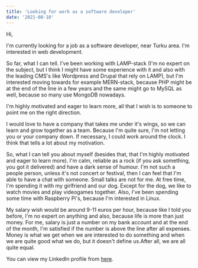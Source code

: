 ```yaml
---
title: 'Looking for work as a software developer'
date: '2021-08-10'
---
```


Hi,

I'm currently looking for a job as a software developer, near Turku area. I'm interested in web development.

So far, what I can tell. I've been working with LAMP-stack (I'm no expert on the subject, but I think I might have some experience with it and also with the leading CMS's like Wordpress and Drupal that rely on LAMP), but I'm interested moving towards for example MERN-stack, because PHP might be at the end of the line in a few years and the same might go to MySQL as well, because so many use MongoDB nowadays.

I'm highly motivated and eager to learn more, all that I wish is to someone to point me on the right direction.

I would love to have a company that takes me under it's wings, so we can learn and grow together as a team. Because I'm quite sure, I'm not letting you or your company down. If necessary, I could work around the clock. I think that tells a lot about my motivation. 

So, what I can tell you about myself (besides that, that I'm highly motivated and eager to learn more). I'm calm, reliable as a rock (if you ask something, you got it delivered) and have a dark sense of humour. I'm not such a people person, unless it's not concert or festival, then I can feel that I'm able to have a chat with someone. Small talks are not for me. At free time, I'm spending it with my girlfriend and our dog. Except for the dog, we like to watch movies and play videogames together. Also, I've been spending some time with Raspberry Pi's, because I'm interested in Linux.   

My salary wish would be around 9-11 euros per hour, because like I told you before, I'm no expert on anything and also, because life is more than just money. For me, salary is just a number on my bank account and at the end of the month, I'm satisfied if the number is above the line after all expenses.  Money is what we get when we are interested to do something and when we are quite good what we do, but it doesn't define us.After all, we are all quite equal.

You can view my LinkedIn profile from [here](https://www.linkedin.com/in/jussi-k-jokinen/).